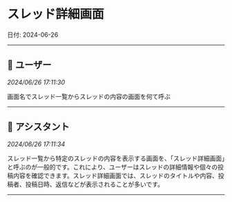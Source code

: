 # スレッド詳細画面

日付: 2024-06-26

---

## 👤 ユーザー
*2024/06/26 17:11:30*

画面名でスレッド一覧からスレッドの内容の画面を何て呼ぶ

---

## 🤖 アシスタント
*2024/06/26 17:11:34*

スレッド一覧から特定のスレッドの内容を表示する画面を、「スレッド詳細画面」と呼ぶのが一般的です。これにより、ユーザーはスレッドの詳細情報や個々の投稿内容を確認できます。スレッド詳細画面では、スレッドのタイトルや内容、投稿者、投稿日時、返信などが表示されることが多いです。

---
